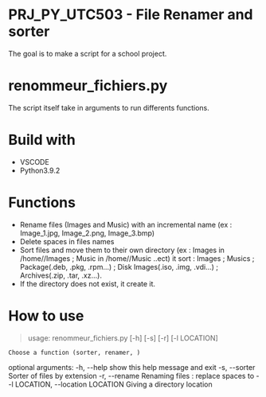 # PRJ_PY_UTC503 - File Renamer and sorter
The goal is to make a script for a school project.
# renommeur_fichiers.py
The script itself take in arguments to run differents functions.
# Build with
- VSCODE
- Python3.9.2
# Functions
- Rename files (Images and Music) with an incremental name (ex : Image_1.jpg, Image_2.png, Image_3.bmp)
- Delete spaces in files names
- Sort files and move them to their own directory (ex : Images in /home/<user>/Images ; Music in /home/<user>/Music ..ect)
  it sort : Images ; Musics ; Package(.deb, .pkg, .rpm...) ; Disk Images(.iso, .img, .vdi...) ; Archives(.zip, .tar, .xz...).
- If the directory does not exist, it create it.
# How to use
  > usage: renommeur_fichiers.py [-h] [-s] [-r] [-l LOCATION]

    Choose a function (sorter, renamer, )

optional arguments:
  -h, --help            show this help message and exit
  -s, --sorter          Sorter of files by extension
  -r, --rename          Renaming files : replace spaces to -
  -l LOCATION, --location LOCATION
                        Giving a directory location
